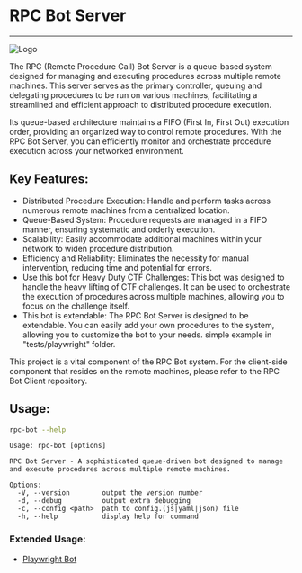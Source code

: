 # RPC Bot Server

____________________

![Logo](https://github.com/realgam3/rpc-bot-server/blob/main/ext/ctf-bot-logo.png?raw=true)

The RPC (Remote Procedure Call) Bot Server is a queue-based system designed for managing and executing procedures across
multiple remote machines. This server serves as the primary controller, queuing and delegating procedures to be run on
various machines, facilitating a streamlined and efficient approach to distributed procedure execution.

Its queue-based architecture maintains a FIFO (First In, First Out) execution order, providing an organized way to
control remote procedures. With the RPC Bot Server, you can efficiently monitor and orchestrate procedure execution
across your networked environment.

## Key Features:

* Distributed Procedure Execution: Handle and perform tasks across numerous remote machines from a centralized location.
* Queue-Based System: Procedure requests are managed in a FIFO manner, ensuring systematic and orderly execution.
* Scalability: Easily accommodate additional machines within your network to widen procedure distribution.
* Efficiency and Reliability: Eliminates the necessity for manual intervention, reducing time and potential for errors.
* Use this bot for Heavy Duty CTF Challenges: This bot was designed to handle the heavy lifting of CTF challenges. It
  can be used to orchestrate the execution of procedures across multiple machines, allowing you to focus on the
  challenge itself.
* This bot is extendable: The RPC Bot Server is designed to be extendable. You can easily add your own procedures to
  the system, allowing you to customize the bot to your needs. simple example in "tests/playwright" folder.

This project is a vital component of the RPC Bot system. For the client-side component that resides on the remote
machines, please refer to the RPC Bot Client repository.

## Usage:

```bash
rpc-bot --help
```

```text
Usage: rpc-bot [options]

RPC Bot Server - A sophisticated queue-driven bot designed to manage and execute procedures across multiple remote machines.

Options:
  -V, --version        output the version number
  -d, --debug          output extra debugging
  -c, --config <path>  path to config.(js|yaml|json) file
  -h, --help           display help for command

```

### Extended Usage:

* [Playwright Bot](https://github.com/realgam3/playwright-bot)
